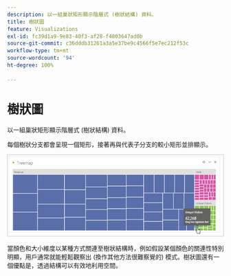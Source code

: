 ```yaml
---
description: 以一組巢狀矩形顯示階層式 (樹狀結構) 資料。
title: 樹狀圖
feature: Visualizations
exl-id: fc39d1a9-9e83-40f3-af28-f4803647ad0b
source-git-commit: c36dddb31261a3a5e37be9c4566f5e7ec212f53c
workflow-type: tm+mt
source-wordcount: '94'
ht-degree: 100%

---
```


# 樹狀圖

以一組巢狀矩形顯示階層式 (樹狀結構) 資料。

每個樹狀分支都會呈現一個矩形，接著再與代表子分支的較小矩形並排顯示。

![](assets/treemap.png)

當顏色和大小維度以某種方式關連至樹狀結構時，例如假設某個顏色的關連性特別明顯，用戶通常就能輕鬆觀察出 (換作其他方法很難察覺的) 模式。樹狀圖還有一個優點是，透過結構可以有效地利用空間。
